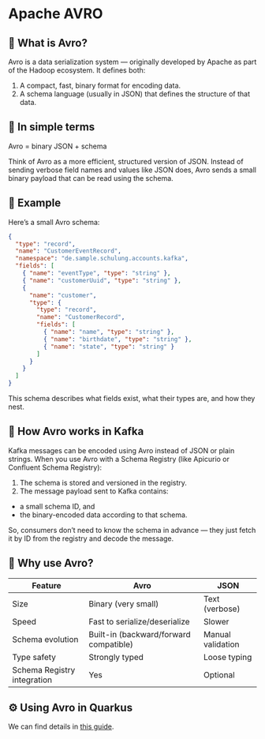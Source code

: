 # Apache AVRO

## 🧩 What is Avro?

Avro is a data serialization system — originally developed by Apache as part of the Hadoop ecosystem.
It defines both:
1. A compact, fast, binary format for encoding data.
2. A schema language (usually in JSON) that defines the structure of that data.

## 🔹 In simple terms

Avro = binary JSON + schema

Think of Avro as a more efficient, structured version of JSON.
Instead of sending verbose field names and values like JSON does,
Avro sends a small binary payload that can be read using the schema.

## 🔹 Example

Here’s a small Avro schema:

```json
{
  "type": "record",
  "name": "CustomerEventRecord",
  "namespace": "de.sample.schulung.accounts.kafka",
  "fields": [
    { "name": "eventType", "type": "string" },
    { "name": "customerUuid", "type": "string" },
    {
      "name": "customer",
      "type": {
        "type": "record",
        "name": "CustomerRecord",
        "fields": [
          { "name": "name", "type": "string" },
          { "name": "birthdate", "type": "string" },
          { "name": "state", "type": "string" }
        ]
      }
    }
  ]
}
```

This schema describes what fields exist, what their types are, and how they nest.

## 🔹 How Avro works in Kafka

Kafka messages can be encoded using Avro instead of JSON or plain strings.
When you use Avro with a Schema Registry (like Apicurio or Confluent Schema Registry):

1. The schema is stored and versioned in the registry.
2. The message payload sent to Kafka contains:
  - a small schema ID, and
  - the binary-encoded data according to that schema.

So, consumers don’t need to know the schema in advance — they just fetch it by ID from the registry and decode the message.

## 🔹 Why use Avro?

| Feature                     | 	Avro                                   | 	JSON              |
|-----------------------------|-----------------------------------------|--------------------|
| Size                        | 	Binary (very small)	                   | Text (verbose)     |
| Speed                       | 	Fast to serialize/deserialize	         | Slower             |
| Schema evolution            | 	Built-in (backward/forward compatible) | 	Manual validation |
| Type safety                 | 	Strongly typed                         | 	Loose typing      |
| Schema Registry integration | 	Yes                                    | 	Optional          |

## ⚙️ Using Avro in Quarkus

We can find details in [this guide](https://quarkus.io/guides/kafka-schema-registry-avro).
